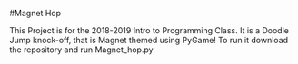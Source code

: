 #Magnet Hop

This Project is for the 2018-2019 Intro to Programming Class.
It is a Doodle Jump knock-off, that is Magnet themed using PyGame!
To run it download the repository and run Magnet_hop.py 
